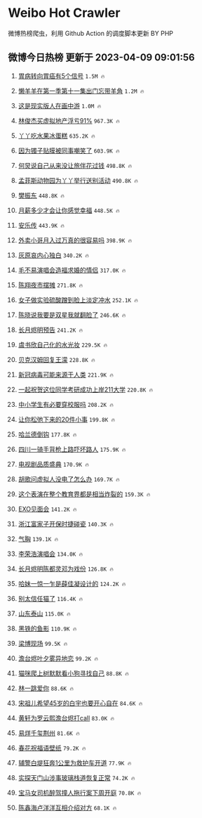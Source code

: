 # Weibo Hot Crawler 



微博热榜爬虫，利用 Github Action 的调度脚本更新 BY PHP 


## 微博今日热榜 更新于 2023-04-09 09:01:56 
1. [胃病转向胃癌有5个信号](https://s.weibo.com/weibo?q=%23%E8%83%83%E7%97%85%E8%BD%AC%E5%90%91%E8%83%83%E7%99%8C%E6%9C%895%E4%B8%AA%E4%BF%A1%E5%8F%B7%23&t=31&band_rank=1&Refer=top) `1.5M 🔥` 

1. [懒羊羊在第一季第十一集出门忘带羊角](https://s.weibo.com/weibo?q=%E6%87%92%E7%BE%8A%E7%BE%8A%E5%9C%A8%E7%AC%AC%E4%B8%80%E5%AD%A3%E7%AC%AC%E5%8D%81%E4%B8%80%E9%9B%86%E5%87%BA%E9%97%A8%E5%BF%98%E5%B8%A6%E7%BE%8A%E8%A7%92&t=31&band_rank=2&Refer=top) `1.2M 🔥` 

1. [这是现实版人在画中游](https://s.weibo.com/weibo?q=%23%E8%BF%99%E6%98%AF%E7%8E%B0%E5%AE%9E%E7%89%88%E4%BA%BA%E5%9C%A8%E7%94%BB%E4%B8%AD%E6%B8%B8%23&t=31&band_rank=3&Refer=top) `1.0M 🔥` 

1. [林俊杰买虚拟地产浮亏91%](https://s.weibo.com/weibo?q=%23%E6%9E%97%E4%BF%8A%E6%9D%B0%E4%B9%B0%E8%99%9A%E6%8B%9F%E5%9C%B0%E4%BA%A7%E6%B5%AE%E4%BA%8F91%25%23&t=31&band_rank=4&Refer=top) `967.3K 🔥` 

1. [丫丫吃水果冰蛋糕](https://s.weibo.com/weibo?q=%23%E4%B8%AB%E4%B8%AB%E5%90%83%E6%B0%B4%E6%9E%9C%E5%86%B0%E8%9B%8B%E7%B3%95%23&t=31&band_rank=5&Refer=top) `635.2K 🔥` 

1. [因为镯子贴膜被同事嘲笑了](https://s.weibo.com/weibo?q=%23%E5%9B%A0%E4%B8%BA%E9%95%AF%E5%AD%90%E8%B4%B4%E8%86%9C%E8%A2%AB%E5%90%8C%E4%BA%8B%E5%98%B2%E7%AC%91%E4%BA%86%23&t=31&band_rank=6&Refer=top) `603.9K 🔥` 

1. [何炅说自己从来没让旅伴花过钱](https://s.weibo.com/weibo?q=%23%E4%BD%95%E7%82%85%E8%AF%B4%E8%87%AA%E5%B7%B1%E4%BB%8E%E6%9D%A5%E6%B2%A1%E8%AE%A9%E6%97%85%E4%BC%B4%E8%8A%B1%E8%BF%87%E9%92%B1%23&t=31&band_rank=7&Refer=top) `498.8K 🔥` 

1. [孟菲斯动物园为丫丫举行送别活动](https://s.weibo.com/weibo?q=%23%E5%AD%9F%E8%8F%B2%E6%96%AF%E5%8A%A8%E7%89%A9%E5%9B%AD%E4%B8%BA%E4%B8%AB%E4%B8%AB%E4%B8%BE%E8%A1%8C%E9%80%81%E5%88%AB%E6%B4%BB%E5%8A%A8%23&t=31&band_rank=8&Refer=top) `490.8K 🔥` 

1. [樊振东](https://s.weibo.com/weibo?q=%E6%A8%8A%E6%8C%AF%E4%B8%9C&t=31&band_rank=9&Refer=top) `448.8K 🔥` 

1. [月薪多少才会让你感觉幸福](https://s.weibo.com/weibo?q=%23%E6%9C%88%E8%96%AA%E5%A4%9A%E5%B0%91%E6%89%8D%E4%BC%9A%E8%AE%A9%E4%BD%A0%E6%84%9F%E8%A7%89%E5%B9%B8%E7%A6%8F%23&t=31&band_rank=10&Refer=top) `448.5K 🔥` 

1. [安乐传](https://s.weibo.com/weibo?q=%E5%AE%89%E4%B9%90%E4%BC%A0&t=31&band_rank=11&Refer=top) `443.9K 🔥` 

1. [外卖小哥月入过万真的很容易吗](https://s.weibo.com/weibo?q=%23%E5%A4%96%E5%8D%96%E5%B0%8F%E5%93%A5%E6%9C%88%E5%85%A5%E8%BF%87%E4%B8%87%E7%9C%9F%E7%9A%84%E5%BE%88%E5%AE%B9%E6%98%93%E5%90%97%23&t=31&band_rank=12&Refer=top) `398.9K 🔥` 

1. [灰原哀内心独白](https://s.weibo.com/weibo?q=%E7%81%B0%E5%8E%9F%E5%93%80%E5%86%85%E5%BF%83%E7%8B%AC%E7%99%BD&t=31&band_rank=13&Refer=top) `340.2K 🔥` 

1. [毛不易演唱会造福求婚的情侣](https://s.weibo.com/weibo?q=%E6%AF%9B%E4%B8%8D%E6%98%93%E6%BC%94%E5%94%B1%E4%BC%9A%E9%80%A0%E7%A6%8F%E6%B1%82%E5%A9%9A%E7%9A%84%E6%83%85%E4%BE%A3&t=31&band_rank=14&Refer=top) `317.0K 🔥` 

1. [陈翔夜市摆摊](https://s.weibo.com/weibo?q=%23%E9%99%88%E7%BF%94%E5%A4%9C%E5%B8%82%E6%91%86%E6%91%8A%23&t=31&band_rank=15&Refer=top) `271.8K 🔥` 

1. [女子做实验硫酸蹭到脸上淡定冲水](https://s.weibo.com/weibo?q=%23%E5%A5%B3%E5%AD%90%E5%81%9A%E5%AE%9E%E9%AA%8C%E7%A1%AB%E9%85%B8%E8%B9%AD%E5%88%B0%E8%84%B8%E4%B8%8A%E6%B7%A1%E5%AE%9A%E5%86%B2%E6%B0%B4%23&t=31&band_rank=16&Refer=top) `252.1K 🔥` 

1. [陈晓说我要是双星我就翻脸了](https://s.weibo.com/weibo?q=%23%E9%99%88%E6%99%93%E8%AF%B4%E6%88%91%E8%A6%81%E6%98%AF%E5%8F%8C%E6%98%9F%E6%88%91%E5%B0%B1%E7%BF%BB%E8%84%B8%E4%BA%86%23&t=31&band_rank=17&Refer=top) `246.6K 🔥` 

1. [长月烬明预告](https://s.weibo.com/weibo?q=%E9%95%BF%E6%9C%88%E7%83%AC%E6%98%8E%E9%A2%84%E5%91%8A&t=31&band_rank=18&Refer=top) `241.2K 🔥` 

1. [虞书欣自己化的水光妆](https://s.weibo.com/weibo?q=%23%E8%99%9E%E4%B9%A6%E6%AC%A3%E8%87%AA%E5%B7%B1%E5%8C%96%E7%9A%84%E6%B0%B4%E5%85%89%E5%A6%86%23&t=31&band_rank=19&Refer=top) `229.5K 🔥` 

1. [贝克汉姆回复王濛](https://s.weibo.com/weibo?q=%23%E8%B4%9D%E5%85%8B%E6%B1%89%E5%A7%86%E5%9B%9E%E5%A4%8D%E7%8E%8B%E6%BF%9B%23&t=31&band_rank=20&Refer=top) `228.8K 🔥` 

1. [新冠病毒可能来源于人类](https://s.weibo.com/weibo?q=%23%E6%96%B0%E5%86%A0%E7%97%85%E6%AF%92%E5%8F%AF%E8%83%BD%E6%9D%A5%E6%BA%90%E4%BA%8E%E4%BA%BA%E7%B1%BB%23&t=31&band_rank=21&Refer=top) `221.9K 🔥` 

1. [一起祝贺这位同学考研成功上岸211大学](https://s.weibo.com/weibo?q=%E4%B8%80%E8%B5%B7%E7%A5%9D%E8%B4%BA%E8%BF%99%E4%BD%8D%E5%90%8C%E5%AD%A6%E8%80%83%E7%A0%94%E6%88%90%E5%8A%9F%E4%B8%8A%E5%B2%B8211%E5%A4%A7%E5%AD%A6&t=31&band_rank=22&Refer=top) `220.8K 🔥` 

1. [中小学生有必要穿校服吗](https://s.weibo.com/weibo?q=%23%E4%B8%AD%E5%B0%8F%E5%AD%A6%E7%94%9F%E6%9C%89%E5%BF%85%E8%A6%81%E7%A9%BF%E6%A0%A1%E6%9C%8D%E5%90%97%23&t=31&band_rank=23&Refer=top) `208.2K 🔥` 

1. [让你松弛下来的20件小事](https://s.weibo.com/weibo?q=%23%E8%AE%A9%E4%BD%A0%E6%9D%BE%E5%BC%9B%E4%B8%8B%E6%9D%A5%E7%9A%8420%E4%BB%B6%E5%B0%8F%E4%BA%8B%23&t=31&band_rank=24&Refer=top) `199.8K 🔥` 

1. [哈兰德倒钩](https://s.weibo.com/weibo?q=%23%E5%93%88%E5%85%B0%E5%BE%B7%E5%80%92%E9%92%A9%23&t=31&band_rank=25&Refer=top) `177.8K 🔥` 

1. [四川一骑手背枪上路吓坏路人](https://s.weibo.com/weibo?q=%23%E5%9B%9B%E5%B7%9D%E4%B8%80%E9%AA%91%E6%89%8B%E8%83%8C%E6%9E%AA%E4%B8%8A%E8%B7%AF%E5%90%93%E5%9D%8F%E8%B7%AF%E4%BA%BA%23&t=31&band_rank=26&Refer=top) `175.9K 🔥` 

1. [电视剧品质盛典](https://s.weibo.com/weibo?q=%E7%94%B5%E8%A7%86%E5%89%A7%E5%93%81%E8%B4%A8%E7%9B%9B%E5%85%B8&t=31&band_rank=27&Refer=top) `170.9K 🔥` 

1. [胡歌问虚拟人没电了怎么办](https://s.weibo.com/weibo?q=%23%E8%83%A1%E6%AD%8C%E9%97%AE%E8%99%9A%E6%8B%9F%E4%BA%BA%E6%B2%A1%E7%94%B5%E4%BA%86%E6%80%8E%E4%B9%88%E5%8A%9E%23&t=31&band_rank=28&Refer=top) `169.7K 🔥` 

1. [这个表演在整个教育界都是相当炸裂的](https://s.weibo.com/weibo?q=%23%E8%BF%99%E4%B8%AA%E8%A1%A8%E6%BC%94%E5%9C%A8%E6%95%B4%E4%B8%AA%E6%95%99%E8%82%B2%E7%95%8C%E9%83%BD%E6%98%AF%E7%9B%B8%E5%BD%93%E7%82%B8%E8%A3%82%E7%9A%84%23&t=31&band_rank=29&Refer=top) `159.3K 🔥` 

1. [EXO见面会](https://s.weibo.com/weibo?q=EXO%E8%A7%81%E9%9D%A2%E4%BC%9A&t=31&band_rank=30&Refer=top) `141.2K 🔥` 

1. [浙江富家子开保时捷碰瓷](https://s.weibo.com/weibo?q=%23%E6%B5%99%E6%B1%9F%E5%AF%8C%E5%AE%B6%E5%AD%90%E5%BC%80%E4%BF%9D%E6%97%B6%E6%8D%B7%E7%A2%B0%E7%93%B7%23&t=31&band_rank=31&Refer=top) `140.3K 🔥` 

1. [气胸](https://s.weibo.com/weibo?q=%E6%B0%94%E8%83%B8&t=31&band_rank=32&Refer=top) `139.1K 🔥` 

1. [李荣浩演唱会](https://s.weibo.com/weibo?q=%E6%9D%8E%E8%8D%A3%E6%B5%A9%E6%BC%94%E5%94%B1%E4%BC%9A&t=31&band_rank=33&Refer=top) `134.0K 🔥` 

1. [长月烬明陈都灵邓为戏份](https://s.weibo.com/weibo?q=%23%E9%95%BF%E6%9C%88%E7%83%AC%E6%98%8E%E9%99%88%E9%83%BD%E7%81%B5%E9%82%93%E4%B8%BA%E6%88%8F%E4%BB%BD%23&t=31&band_rank=34&Refer=top) `126.8K 🔥` 

1. [哈妹一惊一乍是薛佳凝设计的](https://s.weibo.com/weibo?q=%23%E5%93%88%E5%A6%B9%E4%B8%80%E6%83%8A%E4%B8%80%E4%B9%8D%E6%98%AF%E8%96%9B%E4%BD%B3%E5%87%9D%E8%AE%BE%E8%AE%A1%E7%9A%84%23&t=31&band_rank=35&Refer=top) `124.2K 🔥` 

1. [别太信任猫了](https://s.weibo.com/weibo?q=%23%E5%88%AB%E5%A4%AA%E4%BF%A1%E4%BB%BB%E7%8C%AB%E4%BA%86%23&t=31&band_rank=36&Refer=top) `116.4K 🔥` 

1. [山东泰山](https://s.weibo.com/weibo?q=%23%E5%B1%B1%E4%B8%9C%E6%B3%B0%E5%B1%B1%23&t=31&band_rank=37&Refer=top) `115.0K 🔥` 

1. [黑铁的鱼影](https://s.weibo.com/weibo?q=%23%E9%BB%91%E9%93%81%E7%9A%84%E9%B1%BC%E5%BD%B1%23&t=31&band_rank=38&Refer=top) `110.9K 🔥` 

1. [梁博现场](https://s.weibo.com/weibo?q=%E6%A2%81%E5%8D%9A%E7%8E%B0%E5%9C%BA&t=31&band_rank=39&Refer=top) `99.5K 🔥` 

1. [澹台烬叶夕雾异地恋](https://s.weibo.com/weibo?q=%23%E6%BE%B9%E5%8F%B0%E7%83%AC%E5%8F%B6%E5%A4%95%E9%9B%BE%E5%BC%82%E5%9C%B0%E6%81%8B%23&t=31&band_rank=40&Refer=top) `99.2K 🔥` 

1. [猫咪爬上树默默看小狗寻找自己](https://s.weibo.com/weibo?q=%23%E7%8C%AB%E5%92%AA%E7%88%AC%E4%B8%8A%E6%A0%91%E9%BB%98%E9%BB%98%E7%9C%8B%E5%B0%8F%E7%8B%97%E5%AF%BB%E6%89%BE%E8%87%AA%E5%B7%B1%23&t=31&band_rank=41&Refer=top) `88.8K 🔥` 

1. [林一跳爱你](https://s.weibo.com/weibo?q=%E6%9E%97%E4%B8%80%E8%B7%B3%E7%88%B1%E4%BD%A0&t=31&band_rank=42&Refer=top) `88.6K 🔥` 

1. [宋祖儿希望45岁的白宇也要开心自在](https://s.weibo.com/weibo?q=%23%E5%AE%8B%E7%A5%96%E5%84%BF%E5%B8%8C%E6%9C%9B45%E5%B2%81%E7%9A%84%E7%99%BD%E5%AE%87%E4%B9%9F%E8%A6%81%E5%BC%80%E5%BF%83%E8%87%AA%E5%9C%A8%23&t=31&band_rank=43&Refer=top) `84.6K 🔥` 

1. [黄轩为罗云熙澹台烬打call](https://s.weibo.com/weibo?q=%23%E9%BB%84%E8%BD%A9%E4%B8%BA%E7%BD%97%E4%BA%91%E7%86%99%E6%BE%B9%E5%8F%B0%E7%83%AC%E6%89%93call%23&t=31&band_rank=44&Refer=top) `83.0K 🔥` 

1. [易烊千玺荆州](https://s.weibo.com/weibo?q=%E6%98%93%E7%83%8A%E5%8D%83%E7%8E%BA%E8%8D%86%E5%B7%9E&t=31&band_rank=45&Refer=top) `81.6K 🔥` 

1. [春花祝福语壁纸](https://s.weibo.com/weibo?q=%23%E6%98%A5%E8%8A%B1%E7%A5%9D%E7%A6%8F%E8%AF%AD%E5%A3%81%E7%BA%B8%23&t=31&band_rank=46&Refer=top) `79.2K 🔥` 

1. [辅警白堤狂奔1公里为救护车开道](https://s.weibo.com/weibo?q=%23%E8%BE%85%E8%AD%A6%E7%99%BD%E5%A0%A4%E7%8B%82%E5%A5%941%E5%85%AC%E9%87%8C%E4%B8%BA%E6%95%91%E6%8A%A4%E8%BD%A6%E5%BC%80%E9%81%93%23&t=31&band_rank=47&Refer=top) `77.9K 🔥` 

1. [实探天门山涉事玻璃栈道恢复正常](https://s.weibo.com/weibo?q=%23%E5%AE%9E%E6%8E%A2%E5%A4%A9%E9%97%A8%E5%B1%B1%E6%B6%89%E4%BA%8B%E7%8E%BB%E7%92%83%E6%A0%88%E9%81%93%E6%81%A2%E5%A4%8D%E6%AD%A3%E5%B8%B8%23&t=31&band_rank=48&Refer=top) `74.2K 🔥` 

1. [宝马女司机醉驾撞人拖行案下周开庭](https://s.weibo.com/weibo?q=%23%E5%AE%9D%E9%A9%AC%E5%A5%B3%E5%8F%B8%E6%9C%BA%E9%86%89%E9%A9%BE%E6%92%9E%E4%BA%BA%E6%8B%96%E8%A1%8C%E6%A1%88%E4%B8%8B%E5%91%A8%E5%BC%80%E5%BA%AD%23&t=31&band_rank=49&Refer=top) `70.8K 🔥` 

1. [陈鑫海卢洋洋互相介绍对方](https://s.weibo.com/weibo?q=%23%E9%99%88%E9%91%AB%E6%B5%B7%E5%8D%A2%E6%B4%8B%E6%B4%8B%E4%BA%92%E7%9B%B8%E4%BB%8B%E7%BB%8D%E5%AF%B9%E6%96%B9%23&t=31&band_rank=50&Refer=top) `68.1K 🔥` 

